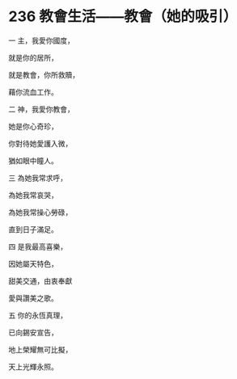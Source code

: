 # 236 教會生活——教會（她的吸引）

一 主，我愛你國度，

就是你的居所，

就是教會，你所救贖，

藉你流血工作。

二 神，我愛你教會，

她是你心奇珍，

你對待她愛護入微，

猶如眼中瞳人。

三 為她我常求呼，

為她我常哀哭，

為她我常操心勞碌，

直到日子滿足。

四 是我最高喜樂，

因她屬天特色，

甜美交通，由衷奉獻

愛與讚美之歌。

五 你的永恆真理，

已向錫安宣告，

地上榮耀無可比擬，

天上光輝永照。

